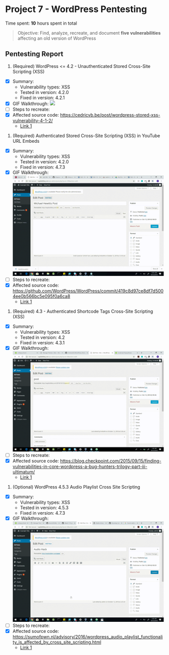 # Project 7 - WordPress Pentesting

Time spent: **10** hours spent in total

> Objective: Find, analyze, recreate, and document **five vulnerabilities** affecting an old version of WordPress

## Pentesting Report

1. (Required) WordPress <= 4.2 - Unauthenticated Stored Cross-Site Scripting (XSS)
  - [X] Summary: 
    - Vulnerability types: XSS
    - Tested in version: 4.2.0
    - Fixed in version: 4.2.1
  - [X] GIF Walkthrough: ![](HackOne.gif)
  - [ ] Steps to recreate:  
  - [X] Affected source code: https://cedricvb.be/post/wordpress-stored-xss-vulnerability-4-1-2/
    - [Link 1](https://klikki.fi/adv/wordpress2.html)
1. (Required) Authenticated Stored Cross-Site Scripting (XSS) in YouTube URL Embeds
  - [X] Summary: 
    - Vulnerability types: XSS
    - Tested in version: 4.2.0
    - Fixed in version: 4.7.3
  - [X] GIF Walkthrough: ![](HackTwo.gif)
  - [ ] Steps to recreate: 
  - [X] Affected source code: https://github.com/WordPress/WordPress/commit/419c8d97ce8df7d5004ee0b566bc5e095f0a6ca8
    - [Link 1](https://blog.sucuri.net/2017/03/stored-xss-in-wordpress-core.html)
1. (Required) 4.3 - Authenticated Shortcode Tags Cross-Site Scripting (XSS)
  - [X] Summary: 
    - Vulnerability types: XSS
    - Tested in version: 4.2
    - Fixed in version: 4.3.1
  - [X] GIF Walkthrough: ![](HackThree.gif)
  - [ ] Steps to recreate: 
  - [X] Affected source code: https://blog.checkpoint.com/2015/09/15/finding-vulnerabilities-in-core-wordpress-a-bug-hunters-trilogy-part-iii-ultimatum/
    - [Link 1](https://blog.sucuri.net/2017/03/stored-xss-in-wordpress-core.html)
1. (Optional) WordPress 4.5.3 Audio Playlist Cross Site Scripting
  - [X] Summary: 
    - Vulnerability types: XSS
    - Tested in version: 4.5.3
    - Fixed in version: 4.7.3
  - [X] GIF Walkthrough: ![](HackFour.gif)
  - [ ] Steps to recreate: 
  - [X] Affected source code: https://sumofpwn.nl/advisory/2016/wordpress_audio_playlist_functionality_is_affected_by_cross_site_scripting.html
    - [Link 1](https://cxsecurity.com/issue/WLB-2017030066)
